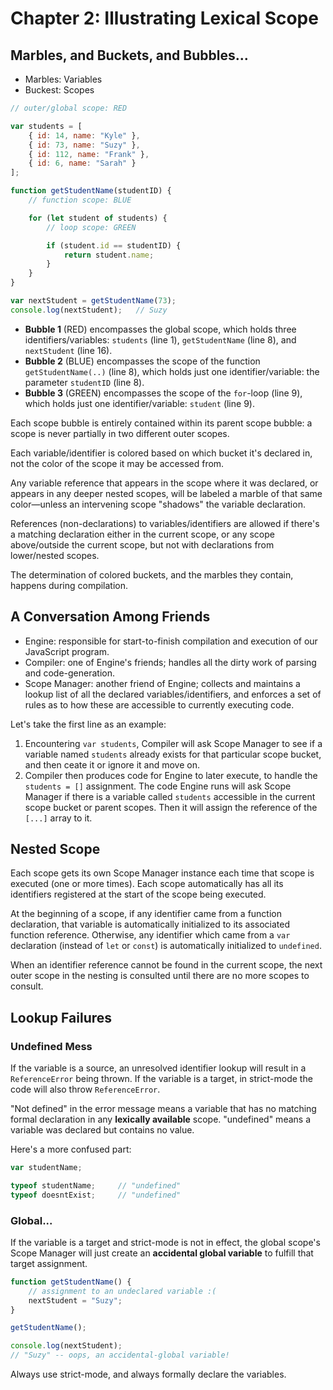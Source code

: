 # Chapter 2: Illustrating Lexical Scope

## Marbles, and Buckets, and Bubbles...

* Marbles: Variables
* Buckest: Scopes

```javascript
// outer/global scope: RED

var students = [
    { id: 14, name: "Kyle" },
    { id: 73, name: "Suzy" },
    { id: 112, name: "Frank" },
    { id: 6, name: "Sarah" }
];

function getStudentName(studentID) {
    // function scope: BLUE

    for (let student of students) {
        // loop scope: GREEN

        if (student.id == studentID) {
            return student.name;
        }
    }
}

var nextStudent = getStudentName(73);
console.log(nextStudent);   // Suzy
```

* **Bubble 1** \(RED\) encompasses the global scope, which holds three identifiers/variables: `students` \(line 1\), `getStudentName` \(line 8\), and `nextStudent` \(line 16\).
* **Bubble 2** \(BLUE\) encompasses the scope of the function `getStudentName(..)` \(line 8\), which holds just one identifier/variable: the parameter `studentID` \(line 8\).
* **Bubble 3** \(GREEN\) encompasses the scope of the `for`-loop \(line 9\), which holds just one identifier/variable: `student` \(line 9\).

Each scope bubble is entirely contained within its parent scope bubble: a scope is never partially in two different outer scopes.

Each variable/identifier is colored based on which bucket it's declared in, not the color of the scope it may be accessed from.

Any variable reference that appears in the scope where it was declared, or appears in any deeper nested scopes, will be labeled a marble of that same color—unless an intervening scope "shadows" the variable declaration.

References \(non-declarations\) to variables/identifiers are allowed if there's a matching declaration either in the current scope, or any scope above/outside the current scope, but not with declarations from lower/nested scopes.

The determination of colored buckets, and the marbles they contain, happens during compilation.

## A Conversation Among Friends

* Engine: responsible for start-to-finish compilation and execution of our JavaScript program.
* Compiler: one of Engine's friends; handles all the dirty work of parsing and code-generation.
* Scope Manager: another friend of Engine; collects and maintains a lookup list of all the declared variables/identifiers, and enforces a set of rules as to how these are accessible to currently executing code.

Let's take the first line as an example:

1. Encountering `var students`, Compiler will ask Scope Manager to see if a variable named `students` already exists for that particular scope bucket, and then ceate it or ignore it and move on.
2. Compiler then produces code for Engine to later execute, to handle the `students = []` assignment. The code Engine runs will ask Scope Manager if there is a variable called `students` accessible in the current scope bucket or parent scopes. Then it will assign the reference of the `[...]` array to it.

## Nested Scope

Each scope gets its own Scope Manager instance each time that scope is executed \(one or more times\). Each scope automatically has all its identifiers registered at the start of the scope being executed.

At the beginning of a scope, if any identifier came from a function declaration, that variable is automatically initialized to its associated function reference. Otherwise, any identifier which came from a `var` declaration \(instead of `let` or `const`\) is automatically initialized to `undefined`.

When an identifier reference cannot be found in the current scope, the next outer scope in the nesting is consulted until there are no more scopes to consult.

## Lookup Failures

### Undefined Mess

If the variable is a source, an unresolved identifier lookup will result in a `ReferenceError` being thrown. If the variable is a target, in strict-mode the code will also throw `ReferenceError`.

"Not defined" in the error message means a variable that has no matching formal declaration in any **lexically available** scope. "undefined" means a variable was declared but contains no value.

Here's a more confused part:

```javascript
var studentName;

typeof studentName;     // "undefined"
typeof doesntExist;     // "undefined"
```

### Global...

If the variable is a target and strict-mode is not in effect, the global scope's Scope Manager will just create an **accidental global variable** to fulfill that target assignment.

```javascript
function getStudentName() {
    // assignment to an undeclared variable :(
    nextStudent = "Suzy";
}

getStudentName();

console.log(nextStudent);
// "Suzy" -- oops, an accidental-global variable!
```

Always use strict-mode, and always formally declare the variables.

